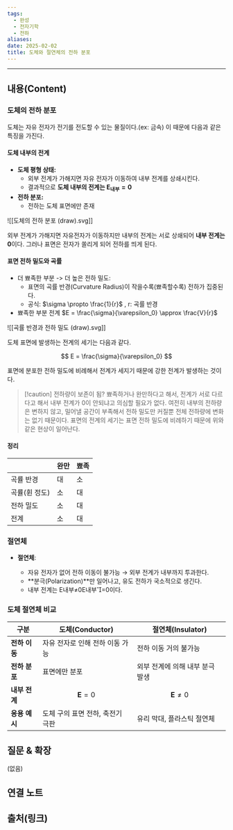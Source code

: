 ```yaml
---
tags:
  - 완성
  - 전자기학
  - 전하
aliases: 
date: 2025-02-02
title: 도체와 절연체의 전하 분포
---
```


---

## 내용(Content)

### 도체의 전하 분포

도체는 자유 전자가 전기를 전도할 수 있는 물질이다.(ex: 금속) 이 때문에 다음과 같은 특징을 가진다.


#### 도체 내부의 전계

- **도체 평형 상태:**
	- 외부 전계가 가해지면 자유 전자가 이동하여 내부 전계를 상쇄시킨다.
	- 결과적으로 **도체 내부의 전계는  $\mathbf{E}_{\text{내부}} = 0$**
- **전하 분포:**
	- 전하는 도체 표면에만 존재

![[도체의 전하 분포 (draw).svg]]

외부 전계가 가해지면 자유전자가 이동하지만 내부의 전계는 서로 상쇄되어 **내부 전계는 0**이다. 그러나 표면은 전자가 쏠리게 되어 전하를 띄게 된다.

#### 표면 전하 밀도와 곡률

- 더 뾰족한 부분 -> 더 높은 전하 밀도:
	- 표면의 곡률 반경(Curvature Radius)이 작을수록(뾰족할수록) 전하가 집중된다.
	- 공식: $\sigma \propto \frac{1}{r}$ , r: 곡률 반경
- 뾰족한 부분 전계 $E = \frac{\sigma}{\varepsilon_0} \approx \frac{V}{r}$

![[곡률 반경과 전하 밀도 (draw).svg]]

도체 표면에 발생하는 전계의 세기는 다음과 같다.

$$
E = \frac{\sigma}{\varepsilon_0}
$$

표면에 분포한 전하 밀도에 비례해서 전계가 세지기 때문에 강한 전계가 발생하는 것이다.

>[!caution] 전하량이 보존이 됨?
>뾰족하거나 완만하다고 해서, 전계가 서로 다르다고 해서 내부 전계가 0이 안되냐고 의심할 필요가 없다. 여전히 내부의 전하량은 변하지 않고, 밀어낼 공간이 부족해서 전하 밀도만 커질뿐 전체 전하량에 변화는 없기 때문이다. 표면의 전계의 세기는 표면 전하 밀도에 비례하기 때문에 위와 같은 현상이 일어난다.


#### 정리

|          | 완만  | 뾰족  |
| -------- | --- | --- |
| 곡률 반경    | 대   | 소   |
| 곡률(휜 정도) | 소   | 대   |
| 전하 밀도    | 소   | 대   |
| 전계       | 소   | 대   |

### 절연체

- **절연체**:
    
    - 자유 전자가 없어 전하 이동이 불가능 → 외부 전계가 내부까지 투과한다.
    - **분극(Polarization)**만 일어나고, 유도 전하가 국소적으로 생긴다.
    - 내부 전계는 E내부≠0E내부​=0이다.


### 도체 절연체 비교

|구분|도체(Conductor)|절연체(Insulator)|
|---|---|---|
|**전하 이동**|자유 전자로 인해 전하 이동 가능|전하 이동 거의 불가능|
|**전하 분포**|표면에만 분포|외부 전계에 의해 내부 분극 발생|
|**내부 전계**|$$ \mathbf{E} = 0 $$|$$ \mathbf{E} \neq 0 $$|
|**응용 예시**|도체 구의 표면 전하, 축전기 극판|유리 막대, 플라스틱 절연체|

## 질문 & 확장

(없음)

## 연결 노트

## 출처(링크)






